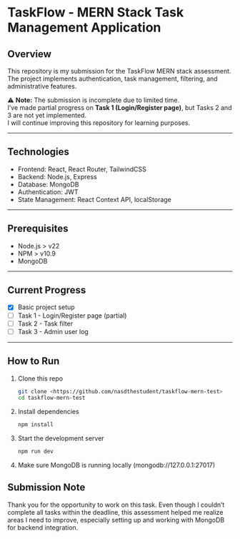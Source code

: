 # TaskFlow - MERN Stack Task Management Application

## Overview
This repository is my submission for the TaskFlow MERN stack assessment.  
The project implements authentication, task management, filtering, and administrative features.  

⚠️ **Note:** The submission is incomplete due to limited time.  
I’ve made partial progress on **Task 1 (Login/Register page)**, but Tasks 2 and 3 are not yet implemented.  
I will continue improving this repository for learning purposes.  

---

## Technologies
- Frontend: React, React Router, TailwindCSS  
- Backend: Node.js, Express  
- Database: MongoDB  
- Authentication: JWT  
- State Management: React Context API, localStorage  

---

## Prerequisites
- Node.js > v22  
- NPM > v10.9  
- MongoDB  

---

## Current Progress
- [x] Basic project setup  
- [ ] Task 1 - Login/Register page (partial)  
- [ ] Task 2 - Task filter  
- [ ] Task 3 - Admin user log  

---

## How to Run
1. Clone this repo  
   ```bash
   git clone <https://github.com/nasdthestudent/taskflow-mern-test>
   cd taskflow-mern-test
   ```
2. Install dependencies
   ```bash
   npm install
   ```
3. Start the development server
   ```bash
   npm run dev
   ```
4. Make sure MongoDB is running locally (mongodb://127.0.0.1:27017)

## Submission Note

Thank you for the opportunity to work on this task.
Even though I couldn’t complete all tasks within the deadline, this assessment helped me realize areas I need to improve, especially setting up and working with MongoDB for backend integration.